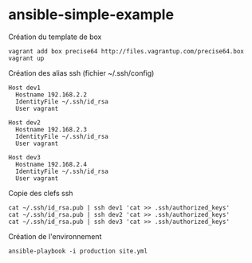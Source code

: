 ansible-simple-example
======================

Création du template de box

    vagrant add box precise64 http://files.vagrantup.com/precise64.box
    vagrant up

Création des alias ssh (fichier ~/.ssh/config)

    Host dev1
      Hostname 192.168.2.2
      IdentityFile ~/.ssh/id_rsa
      User vagrant

    Host dev2
      Hostname 192.168.2.3
      IdentityFile ~/.ssh/id_rsa
      User vagrant

    Host dev3
      Hostname 192.168.2.4
      IdentityFile ~/.ssh/id_rsa
      User vagrant


Copie des clefs ssh

    cat ~/.ssh/id_rsa.pub | ssh dev1 'cat >> .ssh/authorized_keys'
    cat ~/.ssh/id_rsa.pub | ssh dev2 'cat >> .ssh/authorized_keys'
    cat ~/.ssh/id_rsa.pub | ssh dev3 'cat >> .ssh/authorized_keys'

Création de l'environnement

    ansible-playbook -i production site.yml



